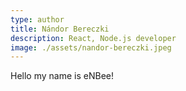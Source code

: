 ```yaml
---
type: author
title: Nándor Bereczki
description: React, Node.js developer
image: ./assets/nandor-bereczki.jpeg
---
```


Hello my name is eNBee!
